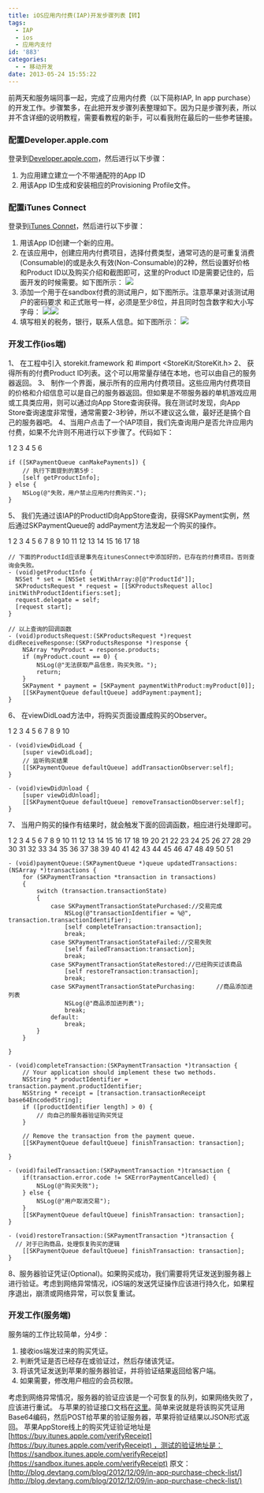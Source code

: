 ```yaml
---
title: iOS应用内付费(IAP)开发步骤列表【转】
tags:
  - IAP
  - ios
  - 应用内支付
id: '883'
categories:
  - - 移动开发
date: 2013-05-24 15:55:22
---
```


前两天和服务端同事一起，完成了应用内付费（以下简称IAP, In app purchase）的开发工作。步骤繁多，在此把开发步骤列表整理如下。因为只是步骤列表，所以并不含详细的说明教程，需要看教程的新手，可以看我附在最后的一些参考链接。

### 配置Developer.apple.com

登录到[Developer.apple.com](https://developer.apple.com/)，然后进行以下步骤：

1.  为应用建立建立一个不带通配符的App ID
2.  用该App ID生成和安装相应的Provisioning Profile文件。

### 配置iTunes Connect

登录到[iTunes Connet](https://itunesconnect.apple.com/)，然后进行以下步骤：

1.  用该App ID创建一个新的应用。
2.  在该应用中，创建应用内付费项目，选择付费类型，通常可选的是可重复消费(Consumable)的或是永久有效(Non-Consumable)的2种，然后设置好价格和Product ID以及购买介绍和截图即可，这里的Product ID是需要记住的，后面开发的时候需要。如下图所示： ![](http://blog.devtang.com/images/iap-add-product-id.png)
3.  添加一个用于在sandbox付费的测试用户，如下图所示。注意苹果对该测试用户的密码要求 和正式账号一样，必须是至少8位，并且同时包含数字和大小写字母： ![](http://blog.devtang.com/images/iap-adduser-1.png)![](http://blog.devtang.com/images/iap-adduser-2.png)
4.  填写相关的税务，银行，联系人信息。如下图所示： ![](http://blog.devtang.com/images/iap-tax-info.png)

### 开发工作(ios端)

1、 在工程中引入 storekit.framework 和 #import <StoreKit/StoreKit.h> 2、 获得所有的付费Product ID列表。这个可以用常量存储在本地，也可以由自己的服务器返回。 3、 制作一个界面，展示所有的应用内付费项目。这些应用内付费项目的价格和介绍信息可以是自己的服务器返回。但如果是不带服务器的单机游戏应用或工具类应用，则可以通过向App Store查询获得。我在测试时发现，向App Store查询速度非常慢，通常需要2-3秒钟，所以不建议这么做，最好还是搞个自己的服务器吧。 4、当用户点击了一个IAP项目，我们先查询用户是否允许应用内付费，如果不允许则不用进行以下步骤了。代码如下：

1
2
3
4
5
6

```
if ([SKPaymentQueue canMakePayments]) {
    // 执行下面提到的第5步：
    [self getProductInfo];
} else {
    NSLog(@"失败，用户禁止应用内付费购买.");
}
```

5、 我们先通过该IAP的ProductID向AppStore查询，获得SKPayment实例，然后通过SKPaymentQueue的 addPayment方法发起一个购买的操作。

1
2
3
4
5
6
7
8
9
10
11
12
13
14
15
16
17
18

```
// 下面的ProductId应该是事先在itunesConnect中添加好的，已存在的付费项目。否则查询会失败。
- (void)getProductInfo {
  NSSet * set = [NSSet setWithArray:@[@"ProductId"]];
  SKProductsRequest * request = [[SKProductsRequest alloc] initWithProductIdentifiers:set];
  request.delegate = self;
  [request start];
}

// 以上查询的回调函数
- (void)productsRequest:(SKProductsRequest *)request didReceiveResponse:(SKProductsResponse *)response {
    NSArray *myProduct = response.products;
    if (myProduct.count == 0) {
        NSLog(@"无法获取产品信息，购买失败。");
        return;
    }
    SKPayment * payment = [SKPayment paymentWithProduct:myProduct[0]];
    [[SKPaymentQueue defaultQueue] addPayment:payment];
}
```

6、 在viewDidLoad方法中，将购买页面设置成购买的Observer。

1
2
3
4
5
6
7
8
9
10

```
- (void)viewDidLoad {
    [super viewDidLoad];
    // 监听购买结果
    [[SKPaymentQueue defaultQueue] addTransactionObserver:self];
}

- (void)viewDidUnload {
    [super viewDidUnload];
    [[SKPaymentQueue defaultQueue] removeTransactionObserver:self];
}
```

7、 当用户购买的操作有结果时，就会触发下面的回调函数，相应进行处理即可。

1
2
3
4
5
6
7
8
9
10
11
12
13
14
15
16
17
18
19
20
21
22
23
24
25
26
27
28
29
30
31
32
33
34
35
36
37
38
39
40
41
42
43
44
45
46
47
48
49
50
51

```
- (void)paymentQueue:(SKPaymentQueue *)queue updatedTransactions:(NSArray *)transactions {
    for (SKPaymentTransaction *transaction in transactions)
    {
        switch (transaction.transactionState)
        {
            case SKPaymentTransactionStatePurchased://交易完成
                NSLog(@"transactionIdentifier = %@", transaction.transactionIdentifier);
                [self completeTransaction:transaction];
                break;
            case SKPaymentTransactionStateFailed://交易失败
                [self failedTransaction:transaction];
                break;
            case SKPaymentTransactionStateRestored://已经购买过该商品
                [self restoreTransaction:transaction];
                break;
            case SKPaymentTransactionStatePurchasing:      //商品添加进列表
                NSLog(@"商品添加进列表");
                break;
            default:
                break;
        }
    }

}

- (void)completeTransaction:(SKPaymentTransaction *)transaction {
    // Your application should implement these two methods.
    NSString * productIdentifier = transaction.payment.productIdentifier;
    NSString * receipt = [transaction.transactionReceipt base64EncodedString];
    if ([productIdentifier length] > 0) {
        // 向自己的服务器验证购买凭证
    }

    // Remove the transaction from the payment queue.
    [[SKPaymentQueue defaultQueue] finishTransaction: transaction];

}

- (void)failedTransaction:(SKPaymentTransaction *)transaction {
    if(transaction.error.code != SKErrorPaymentCancelled) {
        NSLog(@"购买失败");
    } else {
        NSLog(@"用户取消交易");
    }
    [[SKPaymentQueue defaultQueue] finishTransaction: transaction];
}

- (void)restoreTransaction:(SKPaymentTransaction *)transaction {
  // 对于已购商品，处理恢复购买的逻辑
    [[SKPaymentQueue defaultQueue] finishTransaction: transaction];
}
```

8、服务器验证凭证(Optional)。如果购买成功，我们需要将凭证发送到服务器上进行验证。考虑到网络异常情况，iOS端的发送凭证操作应该进行持久化，如果程序退出，崩溃或网络异常，可以恢复重试。

### 开发工作(服务端)

服务端的工作比较简单，分4步：

1.  接收ios端发过来的购买凭证。
2.  判断凭证是否已经存在或验证过，然后存储该凭证。
3.  将该凭证发送到苹果的服务器验证，并将验证结果返回给客户端。
4.  如果需要，修改用户相应的会员权限。

考虑到网络异常情况，服务器的验证应该是一个可恢复的队列，如果网络失败了，应该进行重试。 与苹果的验证接口文档在[这里](https://developer.apple.com/library/ios/#documentation/NetworkingInternet/Conceptual/StoreKitGuide/VerifyingStoreReceipts/VerifyingStoreReceipts.html#//apple_ref/doc/uid/TP40008267-CH104-SW3)。简单来说就是将该购买凭证用Base64编码，然后POST给苹果的验证服务器，苹果将验证结果以JSON形式返回。 苹果AppStore线上的购买凭证验证地址是[https://buy.itunes.apple.com/verifyReceipt](https://buy.itunes.apple.com/verifyReceipt) ，测试的验证地址是：[https://sandbox.itunes.apple.com/verifyReceipt](https://sandbox.itunes.apple.com/verifyReceipt) 原文：[http://blog.devtang.com/blog/2012/12/09/in-app-purchase-check-list/](http://blog.devtang.com/blog/2012/12/09/in-app-purchase-check-list/)